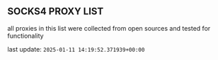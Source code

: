 ## SOCKS4 PROXY LIST

all proxies in this list were collected from open sources and tested for functionality

last update: `2025-01-11 14:19:52.371939+00:00`